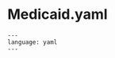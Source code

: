 # Medicaid.yaml

```{literalinclude} ../../src/python/cms/models/medicaid.yaml
---
language: yaml
---
```